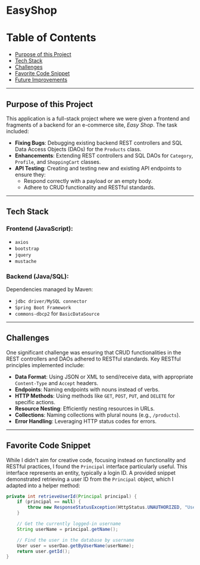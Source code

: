 # EasyShop
# Table of Contents
- [Purpose of this Project](#purpose-of-this-project)
- [Tech Stack](#tech-stack)
- [Challenges](#challenges)
- [Favorite Code Snippet](#favorite-code-snippet)
- [Future Improvements](#future-improvements)

---

## **Purpose of this Project**
This application is a full-stack project where we were given a frontend and fragments of a backend for an e-commerce site, *Easy Shop*. The task included:

- **Fixing Bugs**: Debugging existing backend REST controllers and SQL Data Access Objects (DAOs) for the `Products` class.
- **Enhancements**: Extending REST controllers and SQL DAOs for `Category`, `Profile`, and `ShoppingCart` classes.
- **API Testing**: Creating and testing new and existing API endpoints to ensure they:
  - Respond correctly with a payload or an empty body.
  - Adhere to CRUD functionality and RESTful standards.

---

## **Tech Stack**

### **Frontend (JavaScript):**
- `axios`
- `bootstrap`
- `jquery`
- `mustache`

### **Backend (Java/SQL):**
Dependencies managed by Maven:
- `jdbc driver/MySQL connector`
- `Spring Boot Framework`
- `commons-dbcp2` for `BasicDataSource`

---

## **Challenges**
One significant challenge was ensuring that CRUD functionalities in the REST controllers and DAOs adhered to RESTful standards. Key RESTful principles implemented include:

- **Data Format**: Using JSON or XML to send/receive data, with appropriate `Content-Type` and `Accept` headers.
- **Endpoints**: Naming endpoints with nouns instead of verbs.
- **HTTP Methods**: Using methods like `GET`, `POST`, `PUT`, and `DELETE` for specific actions.
- **Resource Nesting**: Efficiently nesting resources in URLs.
- **Collections**: Naming collections with plural nouns (e.g., `/products`).
- **Error Handling**: Leveraging HTTP status codes for errors.

---

## **Favorite Code Snippet**
While I didn't aim for creative code, focusing instead on functionality and RESTful practices, I found the `Principal` interface particularly useful. This interface represents an entity, typically a login ID. A provided snippet demonstrated retrieving a user ID from the `Principal` object, which I adapted into a helper method:

```java
private int retrieveUserId(Principal principal) {
    if (principal == null) {
        throw new ResponseStatusException(HttpStatus.UNAUTHORIZED, "User not authenticated.");
    }

    // Get the currently logged-in username
    String userName = principal.getName();

    // Find the user in the database by username
    User user = userDao.getByUserName(userName);
    return user.getId();
}
